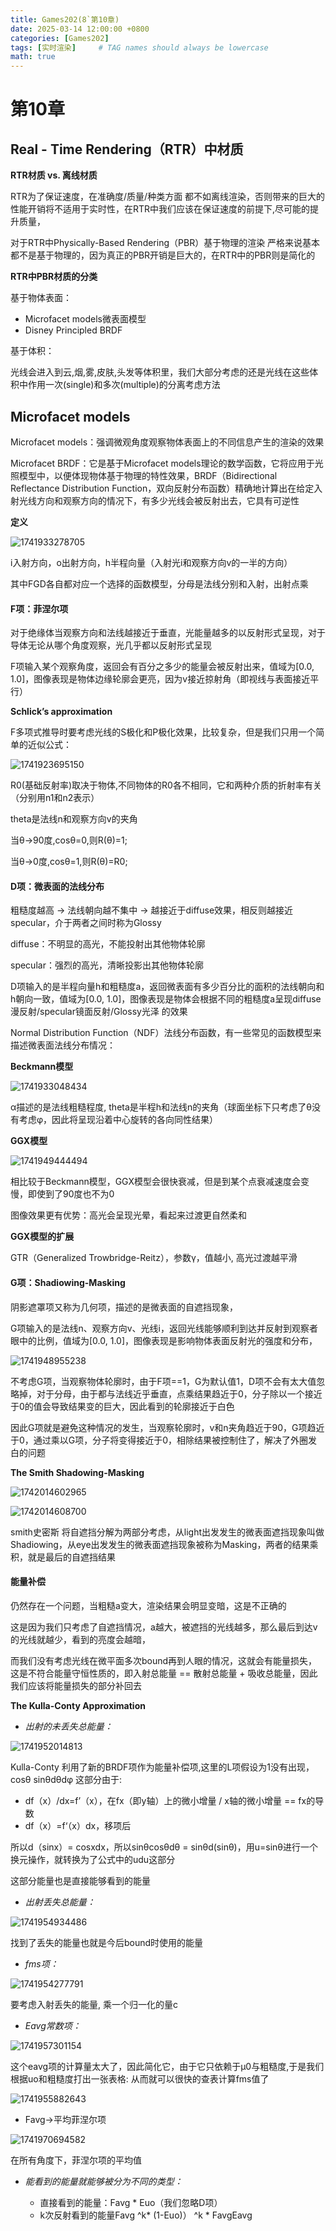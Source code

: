 ```yaml
---
title: Games202(8`第10章)
date: 2025-03-14 12:00:00 +0800
categories: [Games202]
tags: [实时渲染]     # TAG names should always be lowercase
math: true
---
```

# 第10章

## Real - Time Rendering（RTR）中材质

**RTR材质 vs. 离线材质**

RTR为了保证速度，在准确度/质量/种类方面 都不如离线渲染，否则带来的巨大的性能开销将不适用于实时性，在RTR中我们应该在保证速度的前提下,尽可能的提升质量，

对于RTR中Physically-Based Rendering（PBR）基于物理的渲染 严格来说基本都不是基于物理的，因为真正的PBR开销是巨大的，在RTR中的PBR则是简化的

**RTR中PBR材质的分类**

基于物体表面：

* Microfacet models微表面模型
* Disney Principled BRDF

基于体积：

光线会进入到云,烟,雾,皮肤,头发等体积里，我们大部分考虑的还是光线在这些体积中作用一次(single)和多次(multiple)的分离考虑方法

## Microfacet models

Microfacet models：强调微观角度观察物体表面上的不同信息产生的渲染的效果

Microfacet BRDF：它是基于Microfacet models理论的数学函数，它将应用于光照模型中，以便体现物体基于物理的特性效果，BRDF（Bidirectional Reflectance Distribution Function，双向反射分布函数）精确地计算出在给定入射光线方向和观察方向的情况下，有多少光线会被反射出去，它具有可逆性

**定义**

![1741933278705](/assets/img/blog/Games202/BRDF.png)

i入射方向，o出射方向，h半程向量（入射光i和观察方向v的一半的方向）

其中FGD各自都对应一个选择的函数模型，分母是法线分别和入射，出射点乘

#### F项：菲涅尔项

对于绝缘体当观察方向和法线越接近于垂直，光能量越多的以反射形式呈现，对于导体无论从哪个角度观察，光几乎都以反射形式呈现

F项输入某个观察角度，返回会有百分之多少的能量会被反射出来，值域为[0.0, 1.0]，图像表现是物体边缘轮廓会更亮，因为v接近掠射角（即视线与表面接近平行）

**Schlick’s approximation**

F多项式推导时要考虑光线的S极化和P极化效果，比较复杂，但是我们只用一个简单的近似公式：

![1741923695150](/assets/img/blog/Games202/F项.png)

R0(基础反射率)取决于物体,不同物体的R0各不相同，它和两种介质的折射率有关（分别用n1和n2表示）

theta是法线n和观察方向v的夹角

当θ->90度,cosθ=0,则R(θ)=1;

当θ->0度,cosθ=1,则R(θ)=R0;

#### D项：微表面的法线分布

粗糙度越高 -> 法线朝向越不集中 -> 越接近于diffuse效果，相反则越接近specular，介于两者之间时称为Glossy

diffuse：不明显的高光，不能投射出其他物体轮廓

specular：强烈的高光，清晰投影出其他物体轮廓

D项输入的是半程向量h和粗糙度a，返回微表面有多少百分比的面积的法线朝向和h朝向一致，值域为[0.0, 1.0]，图像表现是物体会根据不同的粗糙度a呈现diffuse漫反射/specular镜面反射/Glossy光泽 的效果

Normal Distribution Function（NDF）法线分布函数，有一些常见的函数模型来描述微表面法线分布情况：

**Beckmann模型**

![1741933048434](/assets/img/blog/Games202/Beckmann模型.png)

α描述的是法线粗糙程度, theta是半程h和法线n的夹角（球面坐标下只考虑了θ没有考虑φ，因此将呈现沿着中心旋转的各向同性结果）

**GGX模型**

![1741949444494](/assets/img/blog/Games202/GGX.png)

相比较于Beckmann模型，GGX模型会很快衰减，但是到某个点衰减速度会变慢，即使到了90度也不为0

图像效果更有优势：高光会呈现光晕，看起来过渡更自然柔和

**GGX模型的扩展**

GTR（Generalized Trowbridge-Reitz），参数γ，值越小, 高光过渡越平滑

#### G项：Shadiowing-Masking

阴影遮罩项又称为几何项，描述的是微表面的自遮挡现象，

G项输入的是法线n、观察方向v、光线i，返回光线能够顺利到达并反射到观察者眼中的比例，值域为[0.0, 1.0]，图像表现是影响物体表面反射光的强度和分布，

![1741948955238](/assets/img/blog/Games202/G项.png)

不考虑G项，当观察物体轮廓时，由于F项==1，G为默认值1，D项不会有太大值忽略掉，对于分母，由于都与法线近乎垂直，点乘结果趋近于0，分子除以一个接近于0的值会导致结果变的巨大，因此看到的轮廓接近于白色

因此G项就是避免这种情况的发生，当观察轮廓时，v和n夹角趋近于90，G项趋近于0，通过乘以G项，分子将变得接近于0，相除结果被控制住了，解决了外圈发白的问题

**The Smith Shadowing-Masking**

![1742014602965](/assets/img/blog/Games202/smith.png)

![1742014608700](/assets/img/blog/Games202/Gsub.png)

smith史密斯 将自遮挡分解为两部分考虑，从light出发发生的微表面遮挡现象叫做Shadiowing，从eye出发发生的微表面遮挡现象被称为Masking，两者的结果乘积，就是最后的自遮挡结果

#### 能量补偿

仍然存在一个问题，当粗糙a变大，渲染结果会明显变暗，这是不正确的

这是因为我们只考虑了自遮挡情况，a越大，被遮挡的光线越多，那么最后到达v的光线就越少，看到的亮度会越暗，

而我们没有考虑光线在微平面多次bound再到人眼的情况，这就会有能量损失，这是不符合能量守恒性质的，即入射总能量 == 散射总能量 + 吸收总能量，因此我们应该将能量损失的部分补回去

**The Kulla-Conty Approximation**

* _出射的未丢失总能量：_

![1741952014813](/assets/img/blog/Games202/E项.png)

Kulla-Conty 利用了新的BRDF项作为能量补偿项,这里的L项假设为1没有出现，cosθ sinθdθdφ 这部分由于:

* df（x）/dx=f’（x），在fx（即y轴）上的微小增量 / x轴的微小增量 == fx的导数
* df（x）=f‘（x）dx，移项后

所以d（sinx）= cosxdx，所以sinθcosθdθ = sinθd(sinθ)，用u=sinθ进行一个换元操作，就转换为了公式中的udu这部分

这部分能量也是直接能够看到的能量

* _出射丢失总能量：_

![1741954934486](/assets/img/blog/Games202/Ems.png)

找到了丢失的能量也就是今后bound时使用的能量

* _fms项：_

![1741954277791](/assets/img/blog/Games202/fms.png)

要考虑入射丢失的能量, 乘一个归一化的量c

* _Eavg常数项：_

![1741957301154](/assets/img/blog/Games202/eavg.png)

这个eavg项的计算量太大了，因此简化它，由于它只依赖于μ0与粗糙度,于是我们根据uo和粗糙度打出一张表格: 从而就可以很快的查表计算fms值了

![1741955882643](/assets/img/blog/Games202/eavg表.png)

* Favg->平均菲涅尔项

![1741970694582](/assets/img/blog/Games202/favg.png)

在所有角度下，菲涅尔项的平均值

* _能看到的能量就能够被分为不同的类型：_

  * 直接看到的能量：Favg * Euo（我们忽略D项）
  * k次反射看到的能量Favg ^k* (1-Euo)） ^k * FavgEavg



